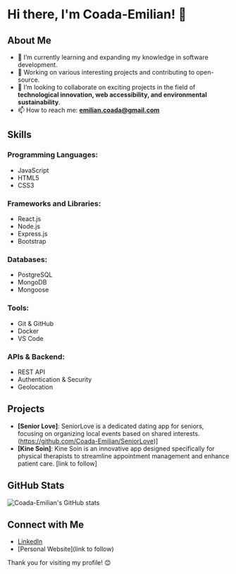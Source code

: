 # Hi there, I'm Coada-Emilian! 👋

## About Me

- 🌱 I’m currently learning and expanding my knowledge in software development.
- 💼 Working on various interesting projects and contributing to open-source.
- 👯 I’m looking to collaborate on exciting projects in the field of **technological innovation, web accessibility, and environmental sustainability**.
- 📫 How to reach me: **emilian.coada@gmail.com**

## Skills

### **Programming Languages**:
- JavaScript  
- HTML5  
- CSS3  

### **Frameworks and Libraries**:
- React.js  
- Node.js  
- Express.js  
- Bootstrap  

### **Databases**:
- PostgreSQL  
- MongoDB  
- Mongoose  

### **Tools**:
- Git & GitHub  
- Docker  
- VS Code  

### **APIs & Backend**:
- REST API  
- Authentication & Security  
- Geolocation  

## Projects

- **[Senior Love]**: SeniorLove is a dedicated dating app for seniors, focusing on organizing local events based on shared interests. (https://github.com/Coada-Emilian/SeniorLove)]
- **[Kine Soin]**: Kine Soin is an innovative app designed specifically for physical therapists to streamline appointment management and enhance patient care. [link to follow]

## GitHub Stats

![Coada-Emilian's GitHub stats](https://github-readme-stats.vercel.app/api?username=Coada-Emilian&show_icons=true&theme=radical)

## Connect with Me

- [LinkedIn](https://linkedin.com/in/emilian-coada)
- [Personal Website](link to follow)

Thank you for visiting my profile! 😊
